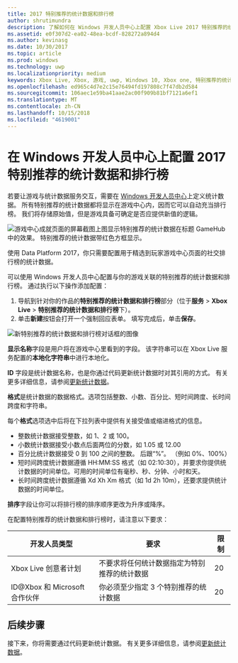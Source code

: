 ```yaml
---
title: 2017 特别推荐的统计数据和排行榜
author: shrutimundra
description: 了解如何在 Windows 开发人员中心上配置 Xbox Live 2017 特别推荐的统计数据和排行榜
ms.assetid: e0f307d2-ea02-48ea-bcdf-828272a894d4
ms.author: kevinasg
ms.date: 10/30/2017
ms.topic: article
ms.prod: windows
ms.technology: uwp
ms.localizationpriority: medium
keywords: Xbox Live, Xbox, 游戏, uwp, Windows 10, Xbox one, 特别推荐的统计数据和排行榜, 排行榜, 统计数据 2017, Windows 开发人员中心
ms.openlocfilehash: ed965c4d7e2c15e76494fd197808c7f47db2d584
ms.sourcegitcommit: 106aec1e59ba41aae2ac00f909b81bf7121a6ef1
ms.translationtype: MT
ms.contentlocale: zh-CN
ms.lasthandoff: 10/15/2018
ms.locfileid: "4619001"
---
```

# <a name="configuring-featured-stats-and-leaderboards-2017-on-windows-dev-center"></a>在 Windows 开发人员中心上配置 2017 特别推荐的统计数据和排行榜

若要让游戏与统计数据服务交互，需要在 [Windows 开发人员中心](https://developer.microsoft.com/dashboard)上定义统计数据。 所有特别推荐的统计数据都将显示在游戏中心内，因而它可以自动充当排行榜。 我们将存储原始值，但是游戏具备可确定是否应提供新值的逻辑。

![游戏中心成就页面的屏幕截图](../../images/dev-center/featured-stats-and-leaderboards/featured-stats-and-leaderboards-2.png)上图显示特别推荐的统计数据在标题 GameHub 中的效果。 特别推荐的统计数据带红色方框显示。

使用 Data Platform 2017，你只需要配置用于精选到玩家游戏中心页面的社交排行榜的统计数据。

可以使用 Windows 开发人员中心配置与你的游戏关联的特别推荐的统计数据和排行榜。 通过执行以下操作添加配置：

1. 导航到针对你的作品的**特别推荐的统计数据和排行榜**部分（位于**服务** > **Xbox Live** > **特别推荐的统计数据和排行榜**下）。
2. 单击**新建**按钮会打开一个强制回应表单。 填写完成后，单击**保存**。

![新特别推荐的统计数据和排行榜对话框的图像](../../images/dev-center/featured-stats-and-leaderboards/featured-stats-and-leaderboards-1.png)

**显示名称**字段是用户将在游戏中心里看到的字段。 该字符串可以在 Xbox Live 服务配置的**本地化字符串**中进行本地化。

**ID** 字段是统计数据名称，也是你通过代码更新统计数据时对其引用的方式。 有关更多详细信息，请参阅[更新统计数据](../../leaderboards-and-stats-2017/player-stats-updating.md)。

**格式**是统计数据的数据格式。选项包括整数、小数、百分比、短时间跨度、长时间跨度和字符串。

每个**格式**选项选中后将在下拉列表中提供有关接受值或缩进格式的信息。

* 整数统计数据接受整数，如 1、2 或 100。
* 小数统计数据接受小数点后面两位的分数，如 1.05 或 12.00
* 百分比统计数据接受 0 到 100 之间的整数。 后跟“%”。 （例如 0%、100%）
* 短时间跨度统计数据遵循 HH:MM:SS 格式（如 02:10:30），并要求你提供统计数据的时间单位。可用的时间单位有毫秒、秒、分钟、小时和天。
* 长时间跨度统计数据遵循 Xd Xh Xm 格式（如 1d 2h 10m），还要求提供统计数据的时间单位。

**排序**字段让你可以将排行榜的排序顺序更改为升序或降序。

在配置特别推荐的统计数据和排行榜时，请注意以下要求：

| 开发人员类型 | 要求 | 限制 |
|----------------|-------------|-------|
| Xbox Live 创意者计划 | 不要求将任何统计数据指定为特别推荐的统计数据 | 20 |
| ID@Xbox 和 Microsoft 合作伙伴 | 你必须至少指定 3 个特别推荐的统计数据 | 20 |

## <a name="next-steps"></a>后续步骤

接下来，你将需要通过代码更新统计数据。  有关更多详细信息，请参阅[更新统计数据](../../leaderboards-and-stats-2017/player-stats-updating.md)。
